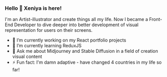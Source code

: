 ### Hello 👋 Xeniya is here!

<!--
**Xeniya-Plakhotnyuk/Xeniya-Plakhotnyuk** is a ✨ _special_ ✨ repository because its `README.md` (this file) appears on your GitHub profile.

Here are some ideas to get you started:

- 🔭 I’m currently working on ...
- 🌱 I’m currently learning ...
- 👯 I’m looking to collaborate on ...
- 🤔 I’m looking for help with ...
- 💬 Ask me about ...
- 📫 How to reach me: ...
- 😄 Pronouns: ...
- ⚡ Fun fact: ...
-->

I'm an Artist-illustrator and create things all my life. 
Now I became a Front-End Developer to dive deeper into better development of visual representation for users on their screens.

- 🔭 I’m currently working on my React portfolio projects
- 🌱 I’m currently learning ReduxJS
- 💬 Ask me about Midjourney and Stable Diffusion in a field of creation visual content
- ⚡ Fun fact: I'm damn adaptive - have changed 4 countries in my life so far!

